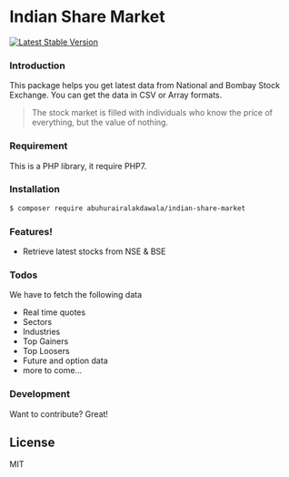 # Indian Share Market

[![Latest Stable Version](https://img.shields.io/packagist/v/abuhurairalakdawala/indian-share-market.svg)](https://packagist.org/packages/monolog/monolog)

### Introduction
This package helps you get latest data from National and Bombay Stock Exchange.
You can get the data in CSV or Array formats.

> The stock market is filled with individuals who know the price of everything, but the value of nothing.

### Requirement

This is a PHP library, it require PHP7.

### Installation
```sh
$ composer require abuhurairalakdawala/indian-share-market
```

### Features!

  - Retrieve latest stocks from NSE & BSE

### Todos

We have to fetch the following data

 - Real time quotes
 - Sectors
 - Industries
 - Top Gainers
 - Top Loosers
 - Future and option data
 - more to come...

### Development

Want to contribute? Great!

License
----

MIT